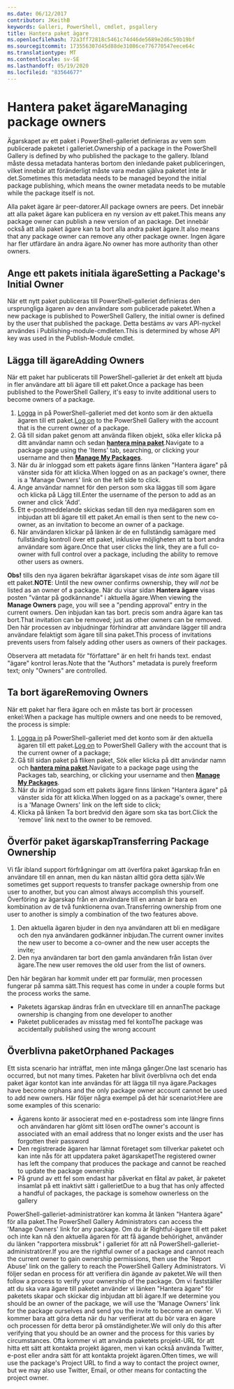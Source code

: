 ```yaml
---
ms.date: 06/12/2017
contributor: JKeithB
keywords: Galleri, PowerShell, cmdlet, psgallery
title: Hantera paket ägare
ms.openlocfilehash: 72a3ff72818c5461c74d46de5689e2d6c59b19bf
ms.sourcegitcommit: 173556307d45d88de31086ce776770547eece64c
ms.translationtype: MT
ms.contentlocale: sv-SE
ms.lasthandoff: 05/19/2020
ms.locfileid: "83564677"
---
```

# <a name="managing-package-owners"></a><span data-ttu-id="0c1f9-103">Hantera paket ägare</span><span class="sxs-lookup"><span data-stu-id="0c1f9-103">Managing package owners</span></span>

<span data-ttu-id="0c1f9-104">Ägarskapet av ett paket i PowerShell-galleriet definieras av vem som publicerade paketet i galleriet.</span><span class="sxs-lookup"><span data-stu-id="0c1f9-104">Ownership of a package in the PowerShell Gallery is defined by who published the package to the gallery.</span></span>
<span data-ttu-id="0c1f9-105">Ibland måste dessa metadata hanteras bortom den inledande paket publiceringen, vilket innebär att föränderligt måste vara medan själva paketet inte är det.</span><span class="sxs-lookup"><span data-stu-id="0c1f9-105">Sometimes this metadata needs to be managed beyond the initial package publishing, which means the owner metadata needs to be mutable while the package itself is not.</span></span>

<span data-ttu-id="0c1f9-106">Alla paket ägare är peer-datorer.</span><span class="sxs-lookup"><span data-stu-id="0c1f9-106">All package owners are peers.</span></span>
<span data-ttu-id="0c1f9-107">Det innebär att alla paket ägare kan publicera en ny version av ett paket.</span><span class="sxs-lookup"><span data-stu-id="0c1f9-107">This means any package owner can publish a new version of an package.</span></span> <span data-ttu-id="0c1f9-108">Det innebär också att alla paket ägare kan ta bort alla andra paket ägare.</span><span class="sxs-lookup"><span data-stu-id="0c1f9-108">It also means that any package owner can remove any other package owner.</span></span>
<span data-ttu-id="0c1f9-109">Ingen ägare har fler utfärdare än andra ägare.</span><span class="sxs-lookup"><span data-stu-id="0c1f9-109">No owner has more authority than other owners.</span></span>

## <a name="setting-a-packages-initial-owner"></a><span data-ttu-id="0c1f9-110">Ange ett pakets initiala ägare</span><span class="sxs-lookup"><span data-stu-id="0c1f9-110">Setting a Package's Initial Owner</span></span>

<span data-ttu-id="0c1f9-111">När ett nytt paket publiceras till PowerShell-galleriet definieras den ursprungliga ägaren av den användare som publicerade paketet.</span><span class="sxs-lookup"><span data-stu-id="0c1f9-111">When a new package is published to PowerShell Gallery, the initial owner is defined by the user that published the package.</span></span> <span data-ttu-id="0c1f9-112">Detta bestäms av vars API-nyckel användes i Publishing-module-cmdleten.</span><span class="sxs-lookup"><span data-stu-id="0c1f9-112">This is determined by whose API key was used in the Publish-Module cmdlet.</span></span>

## <a name="adding-owners"></a><span data-ttu-id="0c1f9-113">Lägga till ägare</span><span class="sxs-lookup"><span data-stu-id="0c1f9-113">Adding Owners</span></span>

<span data-ttu-id="0c1f9-114">När ett paket har publicerats till PowerShell-galleriet är det enkelt att bjuda in fler användare att bli ägare till ett paket.</span><span class="sxs-lookup"><span data-stu-id="0c1f9-114">Once a package has been published to the PowerShell Gallery, it's easy to invite additional users to become owners of a package.</span></span>

1. <span data-ttu-id="0c1f9-115">[Logga](https://powershellgallery.com/users/account/LogOn) in på PowerShell-galleriet med det konto som är den aktuella ägaren till ett paket.</span><span class="sxs-lookup"><span data-stu-id="0c1f9-115">[Log on](https://powershellgallery.com/users/account/LogOn) to the PowerShell Gallery with the account that is the current owner of a package.</span></span>
2. <span data-ttu-id="0c1f9-116">Gå till sidan paket genom att använda fliken objekt, söka eller klicka på ditt användar namn och sedan [**hantera mina paket**](https://www.powershellgallery.com/account/Packages).</span><span class="sxs-lookup"><span data-stu-id="0c1f9-116">Navigate to a package page using the 'Items' tab, searching, or clicking your username and then [**Manage My Packages**](https://www.powershellgallery.com/account/Packages).</span></span>
3. <span data-ttu-id="0c1f9-117">När du är inloggad som ett pakets ägare finns länken "Hantera ägare" på vänster sida för att klicka.</span><span class="sxs-lookup"><span data-stu-id="0c1f9-117">When logged on as an package's owner, there is a 'Manage Owners' link on the left side to click.</span></span>
4. <span data-ttu-id="0c1f9-118">Ange användar namnet för den person som ska läggas till som ägare och klicka på Lägg till.</span><span class="sxs-lookup"><span data-stu-id="0c1f9-118">Enter the username of the person to add as an owner and click 'Add'.</span></span>
5. <span data-ttu-id="0c1f9-119">Ett e-postmeddelande skickas sedan till den nya medägaren som en inbjudan att bli ägare till ett paket.</span><span class="sxs-lookup"><span data-stu-id="0c1f9-119">An email is then sent to the new co-owner, as an invitation to become an owner of a package.</span></span>
6. <span data-ttu-id="0c1f9-120">När användaren klickar på länken är de en fullständig samägare med fullständig kontroll över ett paket, inklusive möjligheten att ta bort andra användare som ägare.</span><span class="sxs-lookup"><span data-stu-id="0c1f9-120">Once that user clicks the link, they are a full co-owner with full control over a package, including the ability to remove other users as owners.</span></span>

<span data-ttu-id="0c1f9-121">**Obs!** tills den nya ägaren bekräftar ägarskapet visas de *inte* som ägare till ett paket.</span><span class="sxs-lookup"><span data-stu-id="0c1f9-121">**NOTE**: Until the new owner confirms ownership, they *will not* be listed as an owner of a package.</span></span>
<span data-ttu-id="0c1f9-122">När du visar sidan **Hantera ägare** visas posten "väntar på godkännande" i aktuella ägare.</span><span class="sxs-lookup"><span data-stu-id="0c1f9-122">When viewing the **Manage Owners** page, you will see a "pending approval" entry in the current owners.</span></span>
<span data-ttu-id="0c1f9-123">Den inbjudan kan tas bort. precis som andra ägare kan tas bort.</span><span class="sxs-lookup"><span data-stu-id="0c1f9-123">That invitation can be removed; just as other owners can be removed.</span></span>
<span data-ttu-id="0c1f9-124">Den här processen av inbjudningar förhindrar att användare lägger till andra användare felaktigt som ägare till sina paket.</span><span class="sxs-lookup"><span data-stu-id="0c1f9-124">This process of invitations prevents users from falsely adding other users as owners of their packages.</span></span>

<span data-ttu-id="0c1f9-125">Observera att metadata för "författare" är en helt fri hands text. endast "ägare" kontrol leras.</span><span class="sxs-lookup"><span data-stu-id="0c1f9-125">Note that the "Authors" metadata is purely freeform text; only "Owners" are controlled.</span></span>

## <a name="removing-owners"></a><span data-ttu-id="0c1f9-126">Ta bort ägare</span><span class="sxs-lookup"><span data-stu-id="0c1f9-126">Removing Owners</span></span>

<span data-ttu-id="0c1f9-127">När ett paket har flera ägare och en måste tas bort är processen enkel:</span><span class="sxs-lookup"><span data-stu-id="0c1f9-127">When a package has multiple owners and one needs to be removed, the process is simple:</span></span>

1. <span data-ttu-id="0c1f9-128">[Logga in](https://powershellgallery.com/users/account/LogOn) på PowerShell-galleriet med det konto som är den aktuella ägaren till ett paket.</span><span class="sxs-lookup"><span data-stu-id="0c1f9-128">[Log on](https://powershellgallery.com/users/account/LogOn) to PowerShell Gallery with the account that is the current owner of a package;</span></span>
2. <span data-ttu-id="0c1f9-129">Gå till sidan paket på fliken paket, Sök eller klicka på ditt användar namn och [**hantera mina paket**](https://www.powershellgallery.com/account/Packages).</span><span class="sxs-lookup"><span data-stu-id="0c1f9-129">Navigate to a package page using the Packages tab, searching, or clicking your username and then [**Manage My Packages**](https://www.powershellgallery.com/account/Packages).</span></span>
3. <span data-ttu-id="0c1f9-130">När du är inloggad som ett pakets ägare finns länken "Hantera ägare" på vänster sida för att klicka.</span><span class="sxs-lookup"><span data-stu-id="0c1f9-130">When logged on as a package's owner, there is a 'Manage Owners' link on the left side to click;</span></span>
4. <span data-ttu-id="0c1f9-131">Klicka på länken Ta bort bredvid den ägare som ska tas bort.</span><span class="sxs-lookup"><span data-stu-id="0c1f9-131">Click the 'remove' link next to the owner to be removed.</span></span>

## <a name="transferring-package-ownership"></a><span data-ttu-id="0c1f9-132">Överför paket ägarskap</span><span class="sxs-lookup"><span data-stu-id="0c1f9-132">Transferring Package Ownership</span></span>

<span data-ttu-id="0c1f9-133">Vi får ibland support förfrågningar om att överföra paket ägarskap från en användare till en annan, men du kan nästan alltid göra detta själv.</span><span class="sxs-lookup"><span data-stu-id="0c1f9-133">We sometimes get support requests to transfer package ownership from one user to another, but you can almost always accomplish this yourself.</span></span>
<span data-ttu-id="0c1f9-134">Överföring av ägarskap från en användare till en annan är bara en kombination av de två funktionerna ovan.</span><span class="sxs-lookup"><span data-stu-id="0c1f9-134">Transferring ownership from one user to another is simply a combination of the two features above.</span></span>

1. <span data-ttu-id="0c1f9-135">Den aktuella ägaren bjuder in den nya användaren att bli en medägare och den nya användaren godkänner inbjudan.</span><span class="sxs-lookup"><span data-stu-id="0c1f9-135">The current owner invites the new user to become a co-owner and the new user accepts the invite;</span></span>
2. <span data-ttu-id="0c1f9-136">Den nya användaren tar bort den gamla användaren från listan över ägare.</span><span class="sxs-lookup"><span data-stu-id="0c1f9-136">The new user removes the old user from the list of owners.</span></span>

<span data-ttu-id="0c1f9-137">Den här begäran har kommit under ett par formulär, men processen fungerar på samma sätt.</span><span class="sxs-lookup"><span data-stu-id="0c1f9-137">This request has come in under a couple forms but the process works the same.</span></span>

- <span data-ttu-id="0c1f9-138">Paketets ägarskap ändras från en utvecklare till en annan</span><span class="sxs-lookup"><span data-stu-id="0c1f9-138">The package ownership is changing from one developer to another</span></span>
- <span data-ttu-id="0c1f9-139">Paketet publicerades av misstag med fel konto</span><span class="sxs-lookup"><span data-stu-id="0c1f9-139">The package was accidentally published using the wrong account</span></span>

## <a name="orphaned-packages"></a><span data-ttu-id="0c1f9-140">Överblivna paket</span><span class="sxs-lookup"><span data-stu-id="0c1f9-140">Orphaned Packages</span></span>

<span data-ttu-id="0c1f9-141">Ett sista scenario har inträffat, men inte många gånger.</span><span class="sxs-lookup"><span data-stu-id="0c1f9-141">One last scenario has occurred, but not many times.</span></span>
<span data-ttu-id="0c1f9-142">Paketen har blivit överblivna och det enda paket ägar kontot kan inte användas för att lägga till nya ägare.</span><span class="sxs-lookup"><span data-stu-id="0c1f9-142">Packages have become orphans and the only package owner account cannot be used to add new owners.</span></span>
<span data-ttu-id="0c1f9-143">Här följer några exempel på det här scenariot:</span><span class="sxs-lookup"><span data-stu-id="0c1f9-143">Here are some examples of this scenario:</span></span>

- <span data-ttu-id="0c1f9-144">Ägarens konto är associerat med en e-postadress som inte längre finns och användaren har glömt sitt lösen ord</span><span class="sxs-lookup"><span data-stu-id="0c1f9-144">The owner's account is associated with an email address that no longer exists and the user has forgotten their password</span></span>
- <span data-ttu-id="0c1f9-145">Den registrerade ägaren har lämnat företaget som tillverkar paketet och kan inte nås för att uppdatera paket ägarskapet</span><span class="sxs-lookup"><span data-stu-id="0c1f9-145">The registered owner has left the company that produces the package and cannot be reached to update the package ownership</span></span>
- <span data-ttu-id="0c1f9-146">På grund av ett fel som endast har påverkat en fåtal av paket, är paketet insamlat på ett inaktivt sätt i galleriet</span><span class="sxs-lookup"><span data-stu-id="0c1f9-146">Due to a bug that has only affected a handful of packages, the package is somehow ownerless on the gallery</span></span>

<span data-ttu-id="0c1f9-147">PowerShell-galleriet-administratörer kan komma åt länken "Hantera ägare" för alla paket.</span><span class="sxs-lookup"><span data-stu-id="0c1f9-147">The PowerShell Gallery Administrators can access the 'Manage Owners' link for any package.</span></span>
<span data-ttu-id="0c1f9-148">Om du är Rightful-ägare till ett paket och inte kan nå den aktuella ägaren för att få ägande behörighet, använder du länken "rapportera missbruk" i galleriet för att nå PowerShell-galleriet-administratörer.</span><span class="sxs-lookup"><span data-stu-id="0c1f9-148">If you are the rightful owner of a package and cannot reach the current owner to gain ownership permissions, then use the 'Report Abuse' link on the gallery to reach the PowerShell Gallery Administrators.</span></span>
<span data-ttu-id="0c1f9-149">Vi följer sedan en process för att verifiera din ägande av paketet.</span><span class="sxs-lookup"><span data-stu-id="0c1f9-149">We will then follow a process to verify your ownership of the package.</span></span>
<span data-ttu-id="0c1f9-150">Om vi fastställer att du ska vara ägare till paketet använder vi länken "Hantera ägare" för paketets skapar och skickar dig inbjudan att bli ägare.</span><span class="sxs-lookup"><span data-stu-id="0c1f9-150">If we determine you should be an owner of the package, we will use the 'Manage Owners' link for the package ourselves and send you the invite to become an owner.</span></span>
<span data-ttu-id="0c1f9-151">Vi kommer bara att göra detta när du har verifierat att du bör vara en ägare och processen för detta beror på omständigheter.</span><span class="sxs-lookup"><span data-stu-id="0c1f9-151">We will only do this after verifying that you should be an owner and the process for this varies by circumstances.</span></span>
<span data-ttu-id="0c1f9-152">Ofta kommer vi att använda paketets projekt-URL för att hitta ett sätt att kontakta projekt ägaren, men vi kan också använda Twitter, e-post eller andra sätt för att kontakta projekt ägaren.</span><span class="sxs-lookup"><span data-stu-id="0c1f9-152">Often times, we will use the package's Project URL to find a way to contact the project owner, but we may also use Twitter, Email, or other means for contacting the project owner.</span></span>
